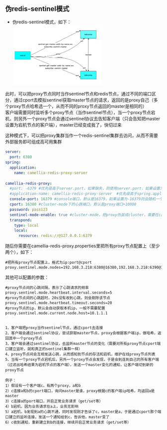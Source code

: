 ## 伪redis-sentinel模式

* 伪redis-sentinel模式，如下：
  <img src="redis-proxy-sentinel.png" width="60%" height="60%">

此时，可以把proxy节点同时当作sentinel节点和redis节点，通过不同的端口区分，通过cport去模拟sentinel获取master节点的请求，返回的是proxy自己（多个proxy节点哈希选一个，从而不同的proxy节点返回的master是相同的）     
客户端需要同时监听多个proxy节点（当作sentinel节点），当一个proxy节点宕机，则另外一个proxy节点会通过sentinel协议去告知客户端（只会告知把master设置为宕机节点的客户端），master已经变成我了，快切过来  

这种模式下，可以把proxy集群当作一个redis-sentinel集群去访问，从而不需要外部服务即可组成高可用集群
```yaml
server:
  port: 6380
spring:
  application:
    name: camellia-redis-proxy-server

camellia-redis-proxy:
  #port: -6379 #优先级高于server.port，如果缺失，则使用server.port，如果设置为-6379则会随机一个可用端口
  #application-name: camellia-redis-proxy-server  #优先级高于spring.application.name，如果缺失，则使用spring.application.name
  console-port: 16379 #console端口，默认是16379，如果设置为-16379则会随机一个可用端口
  cport: 16380 #cluster-mode下的心跳端口，默认是proxy端口+10000
  password: pass123
  sentinel-mode-enable: true #cluster-mode，把proxy伪装成cluster，需要在camellia-redis-proxy.properties配置proxy.cluster.mode.nodes
  transpond:
    type: local
    local:
      resource: redis://@127.0.0.1:6379
```     
随后你需要在camellia-redis-proxy.properties里把所有proxy节点配置上（至少两个），如下：
```
#把所有proxy节点配置上，格式为ip:port@cport
proxy.sentinel.mode.nodes=192.168.3.218:6380@16380,192.168.3.218:6390@16390
```

其他可以配置的参数：
```
#proxy节点间的心跳间隔，表示了心跳请求的频率
proxy.sentinel.mode.heartbeat.interval.seconds=5
#proxy节点间的心跳超时，20s没有收到心跳，则会剔除该节点
proxy.sentinel.mode.heartbeat.timeout.seconds=20
#proxy节点的ip，默认会自动获取本机ip，一般不需要配置
proxy.sentinel.mode.current.node.host=10.1.1.1
```

```高可用原理

1、客户端把proxy当作sentinel节点，通过cport去连接
2、客户端会通过sentinel协议，尝试获取master节点，proxy会根据客户端ip，做哈希，返回其中一个proxy节点
3、客户端会通过sentinel协议，去监听master节点的变化（需要对所有proxy节点cport端口建立监听，就和真正的sentinel集群一样）
4、proxy节点间会互相发送心跳，从而感知到节点的存活和宕机，维护在线proxy节点列表
5、当有一个proxy节点宕机后，另外一个proxy节点会发现，于是会到连到自己的所有客户端（过滤出哈希结果为宕机节点的客户端），发送一个master变化的通知，让客户端切到新的proxy节点

例子：
1）假设有一个客户端c，有两个proxy，a和b
2）c连接a和b的cport端口，询问master是谁，proxy根据c的客户端ip哈希，均返回a是master
3）c连接a的port端口，开启正常业务请求（get/set等）
4）b宕机，因为业务请求在a上，业务无影响
5）a宕机，b发现到a的心跳不通，同时发现刚才告诉了c，master是a，于是通过cport那个端口建立的监听连接，发送一个通知给到c，告诉他，master变了
6）c收到通知，重新建立到b的连接，继续开启正常业务请求（get/set等）

```

